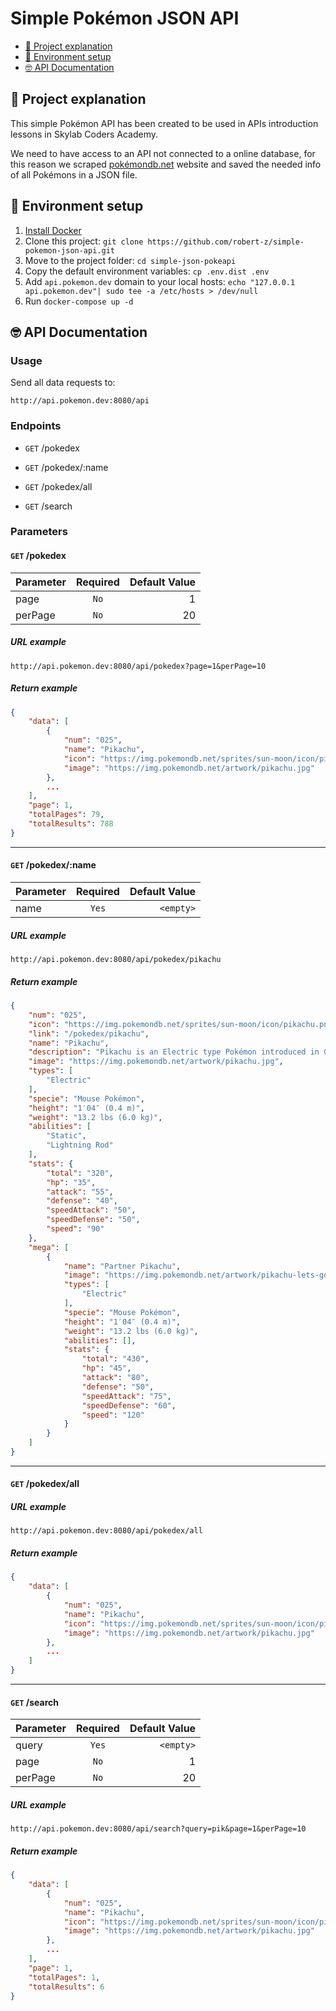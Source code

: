 # Simple Pokémon JSON API

* [🤔 Project explanation](#-project-explanation)
* [🚀 Environment setup](#-environment-setup)
* [🤓 API Documentation](#-api-documentation)

## 🤔 Project explanation

This simple Pokémon API has been created to be used in APIs introduction lessons in Skylab Coders Academy.

We need to have access to an API not connected to a online database, for this reason we scraped [pokémondb.net](https://pokemondb.net) website and saved the needed info of all Pokémons in a JSON file.

## 🚀 Environment setup

1. [Install Docker](https://www.docker.com/get-started) 
2. Clone this project: `git clone https://github.com/robert-z/simple-pokemon-json-api.git`
3. Move to the project folder: `cd simple-json-pokeapi`
4. Copy the default environment variables: `cp .env.dist .env`
5. Add `api.pokemon.dev` domain to your local hosts: `echo "127.0.0.1 api.pokemon.dev"| sudo tee -a /etc/hosts > /dev/null`
6. Run `docker-compose up -d`

## 🤓 API Documentation

### Usage

Send all data requests to:

```
http://api.pokemon.dev:8080/api
```

### Endpoints

- `GET` /pokedex

- `GET` /pokedex/:name

- `GET` /pokedex/all

- `GET` /search


### Parameters

#### `GET` /pokedex

| Parameter     | Required      | Default Value  |
| ------------- |:-------------:| --------------:|
| page          | `No`          | 1              |
| perPage       | `No`          | 20             |

##### URL example
```
http://api.pokemon.dev:8080/api/pokedex?page=1&perPage=10
```

##### Return example
```json
{
    "data": [
        {
            "num": "025",
            "name": "Pikachu",
            "icon": "https://img.pokemondb.net/sprites/sun-moon/icon/pikachu.png",
            "image": "https://img.pokemondb.net/artwork/pikachu.jpg"
        },
        ...
    ],
    "page": 1,
    "totalPages": 79,
    "totalResults": 788
}
```

---

#### `GET` /pokedex/:name

| Parameter     | Required      | Default Value  |
| ------------- |:-------------:| --------------:|
| name          | `Yes`         | `<empty>`      |

##### URL example
```
http://api.pokemon.dev:8080/api/pokedex/pikachu
```

##### Return example
```json
{
    "num": "025",
    "icon": "https://img.pokemondb.net/sprites/sun-moon/icon/pikachu.png",
    "link": "/pokedex/pikachu",
    "name": "Pikachu",
    "description": "Pikachu is an Electric type Pokémon introduced in Generation 1. It is known as the Mouse Pokémon.",
    "image": "https://img.pokemondb.net/artwork/pikachu.jpg",
    "types": [
        "Electric"
    ],
    "specie": "Mouse Pokémon",
    "height": "1′04″ (0.4 m)",
    "weight": "13.2 lbs (6.0 kg)",
    "abilities": [
        "Static",
        "Lightning Rod"
    ],
    "stats": {
        "total": "320",
        "hp": "35",
        "attack": "55",
        "defense": "40",
        "speedAttack": "50",
        "speedDefense": "50",
        "speed": "90"
    },
    "mega": [
        {
            "name": "Partner Pikachu",
            "image": "https://img.pokemondb.net/artwork/pikachu-lets-go.jpg",
            "types": [
                "Electric"
            ],
            "specie": "Mouse Pokémon",
            "height": "1′04″ (0.4 m)",
            "weight": "13.2 lbs (6.0 kg)",
            "abilities": [],
            "stats": {
                "total": "430",
                "hp": "45",
                "attack": "80",
                "defense": "50",
                "speedAttack": "75",
                "speedDefense": "60",
                "speed": "120"
            }
        }
    ]
}
```

---

#### `GET` /pokedex/all

##### URL example
```
http://api.pokemon.dev:8080/api/pokedex/all
```

##### Return example
```json
{
    "data": [
        {
            "num": "025",
            "name": "Pikachu",
            "icon": "https://img.pokemondb.net/sprites/sun-moon/icon/pikachu.png",
            "image": "https://img.pokemondb.net/artwork/pikachu.jpg"
        },
        ...
    ]
}
```

---

#### `GET` /search

| Parameter     | Required      | Default Value  |
| ------------- |:-------------:| --------------:|
| query         | `Yes`         | `<empty>`      |
| page          | `No`          | 1              |
| perPage       | `No`          | 20             |

##### URL example
```
http://api.pokemon.dev:8080/api/search?query=pik&page=1&perPage=10
```

##### Return example
```json
{
    "data": [
        {
            "num": "025",
            "name": "Pikachu",
            "icon": "https://img.pokemondb.net/sprites/sun-moon/icon/pikachu.png",
            "image": "https://img.pokemondb.net/artwork/pikachu.jpg"
        },
        ...
    ],
    "page": 1,
    "totalPages": 1,
    "totalResults": 6
}
```
